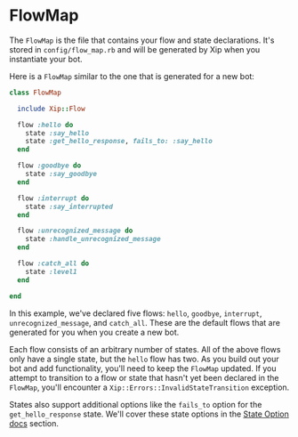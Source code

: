 # FlowMap

The `FlowMap` is the file that contains your flow and state declarations. It's stored in `config/flow_map.rb` and will be generated by Xip when you instantiate your bot.

Here is a `FlowMap` similar to the one that is generated for a new bot:

```ruby
class FlowMap

  include Xip::Flow

  flow :hello do
    state :say_hello
    state :get_hello_response, fails_to: :say_hello
  end

  flow :goodbye do
    state :say_goodbye
  end

  flow :interrupt do
    state :say_interrupted
  end

  flow :unrecognized_message do
    state :handle_unrecognized_message
  end

  flow :catch_all do
    state :level1
  end

end
```

In this example, we've declared five flows: `hello`, `goodbye`, `interrupt`, `unrecognized_message`, and `catch_all`. These are the default flows that are generated for you when you create a new bot.

Each flow consists of an arbitrary number of states. All of the above flows only have a single state, but the `hello` flow has two. As you build out your bot and add functionality, you'll need to keep the `FlowMap` updated. If you attempt to transition to a flow or state that hasn't yet been declared in the `FlowMap`, you'll encounter a `Xip::Errors::InvalidStateTransition` exception.

States also support  additional options like the `fails_to` option for the `get_hello_response` state. We'll cover these state options in the [State Option docs](state-options.md) section.


